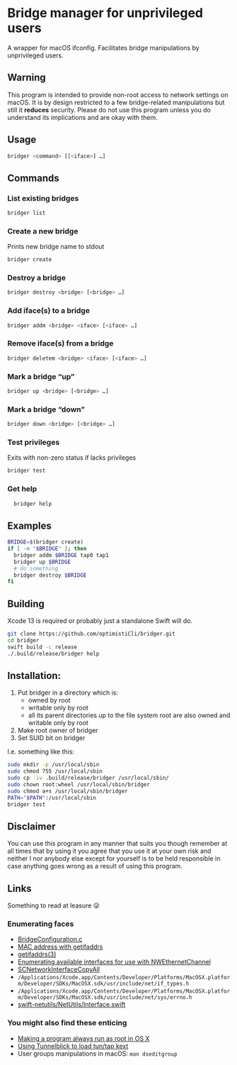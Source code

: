 # Bridge manager for unprivileged users

A wrapper for macOS ifconfig. Facilitates bridge manipulations by unprivileged users.

## Warning
This program is intended to provide non-root access to network settings on 
macOS. It is by design restricted to a few bridge-related manipulations but 
still it **reduces** security. Please do not use this program unless you do
understand its implications and are okay with them.

## Usage
```bash
bridger <command> [[<iface>] …]
```

## Commands
### List existing bridges
```bash
bridger list
```

### Create a new bridge
Prints new bridge name to stdout
```bash
bridger create
```

### Destroy a bridge
```bash
bridger destroy <bridge> [<bridge> …]
```

### Add iface(s) to a bridge
```bash
bridger addm <bridge> <iface> [<iface> …]
```

### Remove iface(s) from a bridge
```bash
bridger deletem <bridge> <iface> [<iface> …]
```

### Mark a bridge “up”
```bash
bridger up <bridge> [<bridge> …]
```

### Mark a bridge “down”
```bash
bridger down <bridge> [<bridge> …]
```

### Test privileges
Exits with non-zero status if lacks privileges
```bash
bridger test
```

### Get help
```bash
  bridger help
```


## Examples
```bash
BRIDGE=$(bridger create)
if [ -n "$BRIDGE" ]; then
  bridger addm $BRIDGE tap0 tap1
  bridger up $BRIDGE
  # do something
  bridger destroy $BRIDGE
fi
```

## Building
Xcode 13 is required or probably just a standalone Swift will do.
```bash
git clone https://github.com/optimistiCli/bridger.git
cd bridger
swift build -c release
./.build/release/bridger help
```

## Installation:
1. Put bridger in a directory which is:
    * owned by root
    * writable only by root
    * all its parent directories up to the file system root are also owned and writable only by root
1. Make root owner of bridger
1. Set SUID bit on bridger

I.e. something like this:
```bash
sudo mkdir -p /usr/local/sbin
sudo chmod 755 /usr/local/sbin
sudo cp -iv .build/release/bridger /usr/local/sbin/
sudo chown root:wheel /usr/local/sbin/bridger
sudo chmod a+s /usr/local/sbin/bridger
PATH="$PATH":/usr/local/sbin
bridger test
```

## Disclaimer
You can use this program in any manner that suits you though remember at all 
times that by using it you agree that you use it at your own risk and neither 
I nor anybody else except for yourself is to be held responsible in case 
anything goes wrong as a result of using this program.

## Links
Something to read at leasure :stuck_out_tongue_winking_eye:
### Enumerating faces
* [BridgeConfiguration.c](https://opensource.apple.com/source/configd/configd-395.6/SystemConfiguration.fproj/BridgeConfiguration.c.auto.html)
* [MAC address with getifaddrs](https://stackoverflow.com/questions/6762766/mac-address-with-getifaddrs/)
* [getifaddrs(3)](https://developer.apple.com/library/archive/documentation/System/Conceptual/ManPages_iPhoneOS/man3/getifaddrs.3.html)
* [Enumerating available interfaces for use with NWEthernetChannel](https://developer.apple.com/forums/thread/676729)
* [SCNetworkInterfaceCopyAll](https://developer.apple.com/documentation/systemconfiguration/1517090-scnetworkinterfacecopyall)
* `/Applications/Xcode.app/Contents/Developer/Platforms/MacOSX.platform/Developer/SDKs/MacOSX.sdk/usr/include/net/if_types.h`
* `/Applications/Xcode.app/Contents/Developer/Platforms/MacOSX.platform/Developer/SDKs/MacOSX.sdk/usr/include/net/sys/errno.h`
* [swift-netutils/NetUtils/Interface.swift](https://github.com/svdo/swift-netutils/blob/master/NetUtils/Interface.swift)

### You might also find these enticing
* [Making a program always run as root in OS X](https://superuser.com/questions/457868/making-a-program-always-run-as-root-in-os-x)
* [Using Tunnelblick to load tun/tap kext](https://github.com/Tunnelblick/Tunnelblick/issues/703)
* User groups manipulations in macOS: `man dseditgroup`
